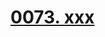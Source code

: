 # [0073. xxx](https://github.com/Tdahuyou/react/tree/main/0073.%20xxx)

<!-- region:toc -->

<!-- endregion:toc -->





